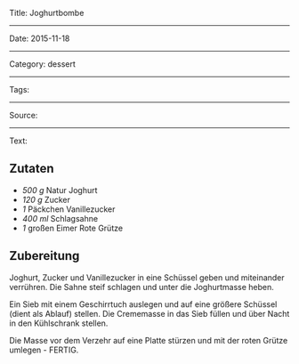 Title: Joghurtbombe

----

Date: 2015-11-18

----

Category: dessert

----

Tags: 

----

Source: 

----

Text: 

## Zutaten
- *500 g* Natur Joghurt
- *120 g* Zucker
- *1*  Päckchen Vanillezucker
- *400 ml*  Schlagsahne
- *1* großen Eimer Rote Grütze

## Zubereitung
Joghurt, Zucker und Vanillezucker in eine Schüssel geben und miteinander verrühren. Die Sahne steif schlagen und unter die Joghurtmasse heben. 

Ein Sieb mit einem Geschirrtuch auslegen und auf eine größere Schüssel (dient als Ablauf) stellen. Die Crememasse in das Sieb füllen und über Nacht in den Kühlschrank stellen. 

Die Masse vor dem Verzehr auf eine Platte stürzen und mit der roten Grütze umlegen - FERTIG.